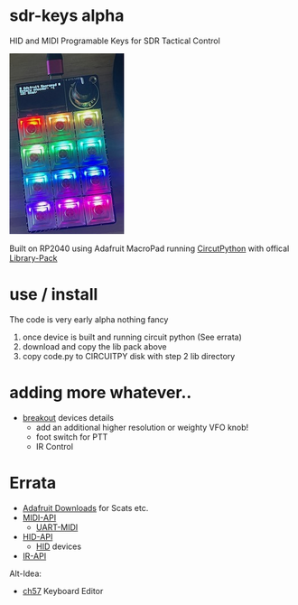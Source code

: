 # sdr-keys alpha
 HID and MIDI Programable Keys for SDR Tactical Control

 ![img](/img/adakbd.jpeg)
 
 Built on RP2040 using Adafruit MacroPad running [CircutPython](https://learn.adafruit.com/adafruit-macropad-rp2040) with offical [Library-Pack](https://learn.adafruit.com/adafruit-macropad-rp2040/macropad-circuitpython-library)

 # use / install
The code is very early alpha nothing fancy

 1) once device is built and running circuit python (See errata)
 2) download and copy the lib pack above
 3) copy code.py to CIRCUITPY disk with step 2 lib directory

# adding more whatever..
- [breakout](https://learn.adafruit.com/adafruit-macropad-rp2040/attaching-external-hardware) devices details
  - add an additional higher resolution or weighty VFO knob! 
  - foot switch for PTT
  - IR Control

# Errata
 - [Adafruit Downloads](https://learn.adafruit.com/adafruit-macropad-rp2040/downloads) for Scats etc.
 - [MIDI-API](https://docs.circuitpython.org/projects/midi/en/latest/)
    - [UART-MIDI](https://projectgus.github.io/hairless-midiserial/)
 - [HID-API](https://docs.circuitpython.org/projects/macropad/en/latest/api.html)
   - [HID](https://learn.adafruit.com/customizing-usb-devices-in-circuitpython/hid-devices) devices
 - [IR-API](https://learn.adafruit.com/ir-sensor/circuitpython)

Alt-Idea:
 - [ch57](https://github.com/kriomant/ch57x-keyboard-tool) Keyboard Editor